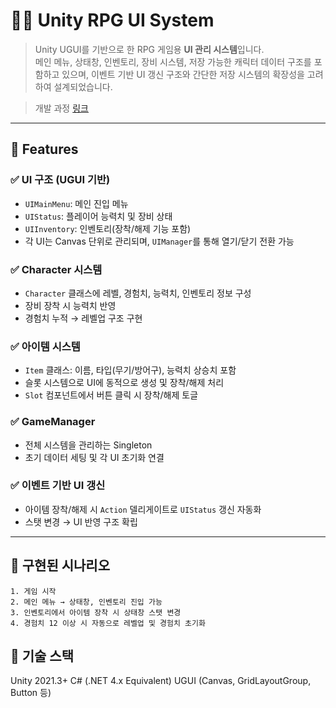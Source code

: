 # 🧙‍♂️ Unity RPG UI System

> Unity UGUI를 기반으로 한 RPG 게임용 **UI 관리 시스템**입니다.  
> 메인 메뉴, 상태창, 인벤토리, 장비 시스템, 저장 가능한 캐릭터 데이터 구조를 포함하고 있으며, 이벤트 기반 UI 갱신 구조와 간단한 저장 시스템의 확장성을 고려하여 설계되었습니다.

>개발 과정 [링크](https://velog.io/@gusdh8380/0609-Unity%EB%B6%80%ED%8A%B8%EC%BA%A0%ED%94%84-41%EC%9D%BC%EC%B0%A8)
---

## 📌 Features

### ✅ UI 구조 (UGUI 기반)
- `UIMainMenu`: 메인 진입 메뉴
- `UIStatus`: 플레이어 능력치 및 장비 상태
- `UIInventory`: 인벤토리(장착/해제 기능 포함)
- 각 UI는 Canvas 단위로 관리되며, `UIManager`를 통해 열기/닫기 전환 가능

### ✅ Character 시스템
- `Character` 클래스에 레벨, 경험치, 능력치, 인벤토리 정보 구성
- 장비 장착 시 능력치 반영
- 경험치 누적 → 레벨업 구조 구현

### ✅ 아이템 시스템
- `Item` 클래스: 이름, 타입(무기/방어구), 능력치 상승치 포함
- 슬롯 시스템으로 UI에 동적으로 생성 및 장착/해제 처리
- `Slot` 컴포넌트에서 버튼 클릭 시 장착/해제 토글

### ✅ GameManager
- 전체 시스템을 관리하는 Singleton
- 초기 데이터 세팅 및 각 UI 초기화 연결

### ✅ 이벤트 기반 UI 갱신
- 아이템 장착/해제 시 `Action` 델리게이트로 `UIStatus` 갱신 자동화
- 스탯 변경 → UI 반영 구조 확립

---

## 🧪 구현된 시나리오

```plaintext
1. 게임 시작
2. 메인 메뉴 → 상태창, 인벤토리 진입 가능
3. 인벤토리에서 아이템 장착 시 상태창 스탯 변경
4. 경험치 12 이상 시 자동으로 레벨업 및 경험치 초기화
```


## 🧠 기술 스택
Unity 2021.3+
C# (.NET 4.x Equivalent)
UGUI (Canvas, GridLayoutGroup, Button 등)



